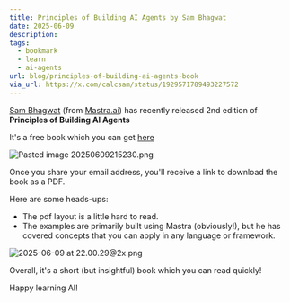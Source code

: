 ```yaml
---
title: Principles of Building AI Agents by Sam Bhagwat
date: 2025-06-09
description: 
tags:
  - bookmark
  - learn
  - ai-agents
url: blog/principles-of-building-ai-agents-book
via_url: https://x.com/calcsam/status/1929571789493227572
---
```

[Sam Bhagwat](https://x.com/calcsam) (from [Mastra.ai](https://mastra.ai/?ref=aiengineerguide.com)) has recently released 2nd edition of **Principles of Building AI Agents** 

It's a free book which you can get [here](https://mastra.ai/book?ref=aiengineerguide.com)

![Pasted image 20250609215230.png](https://images.nesin.io/qblog/AIEngineerGuide/images/2025-06/Pasted-image-20250609215230.png)


Once you share your email address, you'll receive a link to download the book as a PDF. 

Here are some heads-ups:
- The pdf layout is a little hard to read. 
- The examples are primarily built using Mastra (obviously!), but he has covered concepts that you can apply in any language or framework.

![2025-06-09 at 22.00.29@2x.png](https://images.nesin.io/qblog/AIEngineerGuide/images/2025-06/2025-06-09-at-22.00.29-at-2x.png)

Overall, it's a short (but insightful) book which you can read quickly! 

Happy learning AI!